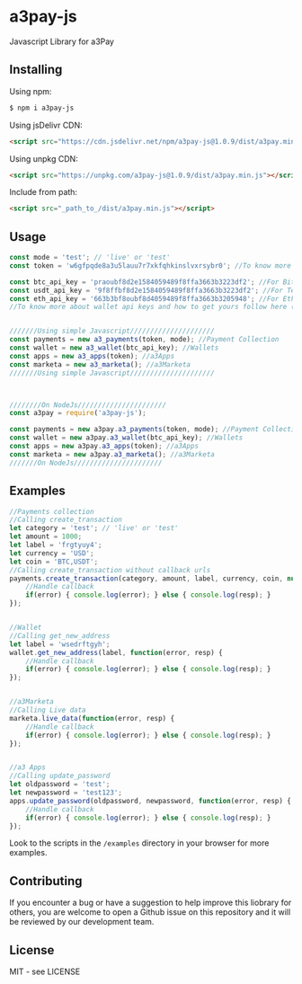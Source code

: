 # a3pay-js
Javascript Library for a3Pay


## Installing

Using npm:

```bash
$ npm i a3pay-js
```

Using jsDelivr CDN:

```html
<script src="https://cdn.jsdelivr.net/npm/a3pay-js@1.0.9/dist/a3pay.min.js"></script>
```

Using unpkg CDN:

```html
<script src="https://unpkg.com/a3pay-js@1.0.9/dist/a3pay.min.js"></script>
```

Include from path:

```html
<script src="_path_to_/dist/a3pay.min.js"></script>
```

## Usage
```js
const mode = 'test'; // 'live' or 'test'
const token = 'w6gfpqde8a3u5lauu7r7xkfqhkinslvxrsybr0'; //To know more about tokens and how to get yours follow here (https://a3pay.co/docs/#access_token)

const btc_api_key = 'praoubf8d2e1584059489f8ffa3663b3223df2'; //For Bitcoin
const usdt_api_key = '9f8ffbf8d2e1584059489f8ffa3663b3223df2'; //For Tether USDT
const eth_api_key = '663b3bf8oubf8d4059489f8ffa3663b3205948'; //For Ethereum
//To know more about wallet api keys and how to get yours follow here (https://a3pay.co/docs/#api_key)


///////Using simple Javascript/////////////////////
const payments = new a3_payments(token, mode); //Payment Collection
const wallet = new a3_wallet(btc_api_key); //Wallets
const apps = new a3_apps(token); //a3Apps
const marketa = new a3_marketa(); //a3Marketa
///////Using simple Javascript/////////////////////



////////On NodeJs//////////////////////
const a3pay = require('a3pay-js');

const payments = new a3pay.a3_payments(token, mode); //Payment Collection
const wallet = new a3pay.a3_wallet(btc_api_key); //Wallets
const apps = new a3pay.a3_apps(token); //a3Apps
const marketa = new a3pay.a3_marketa(); //a3Marketa
///////On NodeJs//////////////////////

```


## Examples
```js
//Payments collection
//Calling create_transaction
let category = 'test'; // 'live' or 'test'
let amount = 1000;
let label = 'frgtyuy4';
let currency = 'USD';
let coin = 'BTC,USDT';
//Calling create_transaction without callback urls
payments.create_transaction(category, amount, label, currency, coin, null, null, function(error, resp) {
    //Handle callback
    if(error) { console.log(error); } else { console.log(resp); }
});


//Wallet
//Calling get_new_address
let label = 'wsedrftgyh';
wallet.get_new_address(label, function(error, resp) {
    //Handle callback
    if(error) { console.log(error); } else { console.log(resp); }
});


//a3Marketa
//Calling Live data
marketa.live_data(function(error, resp) {
    //Handle callback
    if(error) { console.log(error); } else { console.log(resp); }
});


//a3 Apps
//Calling update_password
let oldpassword = 'test';
let newpassword = 'test123';
apps.update_password(oldpassword, newpassword, function(error, resp) {
    //Handle callback
    if(error) { console.log(error); } else { console.log(resp); }
});
```

Look to the scripts in the `/examples` directory in your browser for more examples.


## Contributing
If you encounter a bug or have a suggestion to help improve this liobrary for others, you are welcome to open a Github issue on this repository and it will be reviewed by our development team.


## License
MIT - see LICENSE


